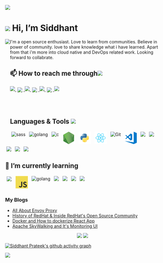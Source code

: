 ![](https://i.imgur.com/Ww2nuXA.png)

<p style="clear:both;">
<h1><img src = "https://raw.githubusercontent.com/MartinHeinz/MartinHeinz/master/wave.gif" width = 35px>  Hi, I’m Siddhant </h1><img src="https://i.imgur.com/MnWH6L8.gif" align="left" height="300vh">

I'm a open source enthusiast. Love to learn from communities. Believe in power of community. love to share knowledge what i have learned. Apart from that i'm more into cloud native and DevOps related work. Looking forward to collabrate.
</p>

<!-- ![68889-deliverame-app](https://user-images.githubusercontent.com/43869046/126028403-244771ba-f18a-46a9-a557-bafc0d2bd313.gif) -->	
<!-- <img src="https://user-images.githubusercontent.com/43869046/126028403-244771ba-f18a-46a9-a557-bafc0d2bd313.gif" align="left" height="500vh"> -->

<p>
<h2>📫 How to reach me through<img src='https://raw.githubusercontent.com/ShahriarShafin/ShahriarShafin/main/Assets/handshake.gif' width="80px">
</p></h2>

<p >
	<a href="https://www.linkedin.com/in/siddhantprateek/">
		<img src="https://img.icons8.com/fluent/48/000000/linkedin.png"/>
	</a>
	<a href="https://twitter.com/siddhantprateek">
		<img src="https://img.icons8.com/color/48/000000/twitter-circled--v5.png" 
	 height="48" style="vertical-align:top; margin:4px"/>
	</a>
	<a href="https://www.facebook.com/siddhant.prateek.7/">
		<img src="https://img.icons8.com/fluent/48/000000/facebook-new.png"/>
	</a>
	<a href="https://medium.com/@siddhantprateek">
		<img src="https://img.icons8.com/ios-filled/50/000000/medium-monogram--v2.png"
	height="48" style="vertical-align:top; margin:4px"/>
	</a>
	<a href="https://devpost.com/siddhantprateek?ref_content=user-portfolio&ref_feature=portfolio&ref_medium=global-nav">
		<img src="https://img.icons8.com/color/48/000000/devpost.png"/>
	</a>
	<a href="https://dev.to/siddhantprateek">
		<img src="https://img.icons8.com/windows/64/000000/dev.png"
	height="48" style="vertical-align:top; margin:4px"/>
	</a>
	<a href="https://www.behance.net/siddhantprateek">
		<img src="https://img.icons8.com/color/48/000000/behance.png"/>
	</a>
</p>
<br/><br/>
<h2>Languages & Tools <img src = "https://media2.giphy.com/media/QssGEmpkyEOhBCb7e1/giphy.gif?cid=ecf05e47a0n3gi1bfqntqmob8g9aid1oyj2wr3ds3mg700bl&rid=giphy.gif" width = 30px> </h2>
<p >
  <img src="https://img.icons8.com/color/48/000000/sass.png"
  alt="sass" height="40" style="vertical-align:top; margin:4px"/>
  <img src="https://img.icons8.com/color/48/000000/golang.png"
  alt="golang" height="40" style="vertical-align:top; margin:4px"/>
  <img src="https://img.icons8.com/color/48/000000/c-programming.png" 
  alt="c" height="40" style="vertical-align:top; margin:4px"/ >
  
  <img src="https://raw.githubusercontent.com/github/explore/80688e429a7d4ef2fca1e82350fe8e3517d3494d/topics/nodejs/nodejs.png" alt="Node Js" height="40" style="vertical-align:top; margin:4px">
  <img src="https://raw.githubusercontent.com/github/explore/80688e429a7d4ef2fca1e82350fe8e3517d3494d/topics/python/python.png" alt="Python" height="40" style="vertical-align:top; margin:4px">
  <img src="https://raw.githubusercontent.com/github/explore/80688e429a7d4ef2fca1e82350fe8e3517d3494d/topics/react/react.png" alt="React" height="40" style="vertical-align:top; margin:4px">
  <img src="https://avatars.githubusercontent.com/u/18133?s=200&v=4" alt="Git" height="40" style="vertical-align:top; margin:4px">
  <img src="https://raw.githubusercontent.com/github/explore/80688e429a7d4ef2fca1e82350fe8e3517d3494d/topics/visual-studio-code/visual-studio-code.png" alt="VS Code" height="40" style="vertical-align:top; margin:4px">	
	<img src="https://img.icons8.com/color/48/000000/c-plus-plus-logo.png"
	height="40" style="vertical-align:top; margin:4px"/>
	<img src="https://img.icons8.com/color/48/000000/html-5.png"
	height="40" style="vertical-align:top; margin:4px"/>
	<img src="https://img.icons8.com/color/48/000000/open-source--v1.png"
	height="40" style="vertical-align:top; margin:4px"/>
	<img src="https://img.icons8.com/fluent/48/000000/figma.png"
	height="40" style="vertical-align:top; margin:4px"/>
	<img src="https://img.icons8.com/plasticine/100/000000/bash.png"
	height="46" style="vertical-align:top; margin:4px"/>
</p>

<p>
 <h2>📖 I’m currently learning</h2>
</p>
<p>
	<img src="https://img.icons8.com/color/100/000000/typescript.png"
	height="48" style="vertical-align:top; margin:5px"/>
	<img src="https://raw.githubusercontent.com/github/explore/80688e429a7d4ef2fca1e82350fe8e3517d3494d/topics/javascript/javascript.png" alt="Javascript" height="40" style="vertical-align:top; margin:4px">
	  <img src="https://img.icons8.com/color/48/000000/golang.png"
  alt="golang" height="40" style="vertical-align:top; margin:4px"/>
  <img src="https://img.icons8.com/color/48/000000/firebase.png"
  height="40" style="vertical-align:top; margin:4px"/>
  <img src="https://img.icons8.com/color/48/000000/kubernetes.png"
  height="40" style="vertical-align:top; margin:4px"/>
  <img src="https://img.icons8.com/fluent/48/000000/docker.png"
  height="40" style="vertical-align:top; margin:4px"/>
  <img src="https://img.icons8.com/color/48/000000/jenkins.png"
  height="40" style="vertical-align:top; margin:4px"/>
</p>


### My Blogs

- [All About Envoy Proxy](https://siddhantprateek.space/all-about-envoy-proxy)
- [History of RedHat & Inside RedHat's Open Source Community](https://siddhantprateek.space/history-of-redhat-and-inside-redhats-open-source-community)
- [Docker and How to dockerize React App](https://siddhantprateek.space/docker-and-how-to-dockerize-react-app)
- [Apache SkyWalking and It's Monitoring UI](https://blog.goupaz.com/posts/post07/apache-skywalking-and-its-monitoring-ui/)



<p align="center">
  <img width="48%" src="https://github-readme-stats.vercel.app/api?username=siddhantprateek&show_icons=true&theme=nord" />
  <img width="48%" src="https://github-readme-streak-stats.herokuapp.com/?user=siddhantprateek&theme=nord" />
</p>
<!-- <div align="center">
   <a href="https://github.com/siddhantprateek">
     <img align="center" src="https://github-readme-stats.vercel.app/api/top-langs/?username=siddhantprateek&theme=vue-dark&hide_langs_below=1" />
   </a>
</div>
 -->

[![Siddhant Prateek's github activity graph](https://activity-graph.herokuapp.com/graph?username=siddhantprateek&theme=github)](https://github.com/siddhantprateek/github-readme-activity-graph)

![](https://komarev.com/ghpvc/?username=siddhantprateek&color=blue)
